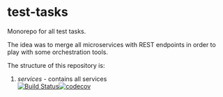 # test-tasks

Monorepo for all test tasks.

The idea was to merge all microservices with REST endpoints in order to play with some orchestration tools.

The structure of this repository is:

1. *services* - contains all services  
[![Build Status](https://github.com/VladimirYushkevich/test-tasks/workflows/watermark-java/badge.svg)](https://github.com/VladimirYushkevich/test-tasks/actions?workflow=watermark-java)[![codecov](https://codecov.io/gh/VladimirYushkevich/watermark-service/branch/master/graph/badge.svg)](https://codecov.io/gh/VladimirYushkevich/watermark-service)
